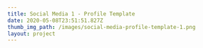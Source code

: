 ```yaml
---
title: Social Media 1 - Profile Template
date: 2020-05-08T23:51:51.827Z
thumb_img_path: /images/social-media-profile-template-1.png
layout: project
---
```

